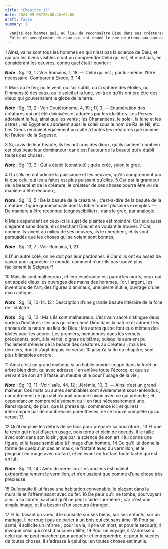 ```yaml
---
title: "Chapitre 13"
date: 2024-09-06T20:00:40+02:00
draft: false
summary: |
  
  Vanité des hommes qui, au lieu de reconnaître Dieu dans ses créatures, les ont prises elles-mêmes pour des dieux.
  Folie et aveuglement de ceux qui ont donné le nom de dieux aux ouvrages de la main des hommes.
---
```



1 Ainsi, vains sont tous les hommes en qui n'est pas la science de Dieu, et qui par les biens visibles n'ont pu comprendre Celui qui est, et n'ont pas, en considérant les oeuvres, connu quel était l'ouvrier ;

***Note*** :  Sg. 13, 1 : Voir Romains, 1, 18. ― Celui qui est ; par lui-même, l’Etre nécessaire. Comparer à Exode, 3, 14.

2 Mais ou le feu, ou le vent, ou l'air subtil, ou la sphère des étoiles, ou l'immensité des eaux, ou le soleil et la lune, voilà ce qu'ils ont cru être des dieux qui gouvernaient le globe de la terre.

***Note*** :  Sg. 13, 2 : Voir Deutéronome, 4, 19 ; 17, 3. ― Enumération des créatures qui ont été divinisées et adorées par les idolâtres. Les Perses adoraient le feu, ainsi que les vents ; les Chananéens, le soleil, la lune et les astres ; les Egyptiens adoraient aussi le soleil sous le nom de Ra, le Nil, etc. Les Grecs rendaient également un culte à toutes les créatures que nomme ici l’auteur de la Sagesse.


3 Si, ravis de leur beauté, ils les ont crus des dieux, qu'ils sachent combien est plus beau leur dominateur; car c'est l'auteur de la beauté qui a établi toutes ces choses.

***Note*** :  Sg. 13, 3 : Qui a établi (constituit) ; qui a créé, selon le grec.

4 Ou s'ils en ont admiré la puissance et les oeuvres, qu'ils comprennent par là que celui qui les a faites est plus puissant qu'elles. 5 Car par la grandeur de la beauté et de la créature, le créateur de ces choses pourra être vu de manière à être reconnu ;

***Note*** :  Sg. 13, 5 : De la beauté de la créature ; c’est-à-dire de la beauté de la créature ; figure grammaticale dont la Bible fournit plusieurs exemples. ― De manière à être reconnue (cognoscibiliter) ; dans le grec, par analogie.


6 Mais cependant en ceux-ci le sujet de plaintes est moindre. Car eux aussi s'égarent sans doute, en cherchant Dieu et en voulant le trouver. 7 Car, comme ils vivent au milieu de ses oeuvres, ils le cherchent, et ils sont persuadés que les choses qui se voient sont bonnes,

***Note*** :  Sg. 13, 7 : Voir Romains, 1, 21.

8 D'un autre côté, on ne doit pas leur pardonner. 9 Car s'ils ont eu assez de savoir pour apprécier le monde, comment n'ont-ils pas trouvé plus facilement le Seigneur?


10 Mais ils sont malheureux, et leur espérance est parmi les morts, ceux qui ont appelé dieux les ouvrages des mains des hommes, l'or, l'argent, les inventions de l'art, des figures d'animaux, une pierre inutile, ouvrage d'une main antique.

***Note*** :  Sg. 13, 10-14. 13 : Description d’une grande beauté littéraire de la folie de l’idolâtre.

***Note*** :  Sg. 13, 10 : Mais ils sont malheureux. L’écrivain sacré distingue deux sortes d’idolâtres : les uns qui cherchent Dieu dans la nature et adorent les choses de la nature au lieu de Dieu ; les autres qui se font eux-mêmes des idoles pour les adorer. Les premiers, mentionnés dans les versets précédents, sont, à la vérité, dignes de blâme, puisqu’ils auraient pu facilement s’élever de la beauté des créatures au Créateur ; mais les derniers, dont il s’agit depuis ce verset 10 jusqu’à la fin du chapitre, sont plus blâmables encore.

11 Ainsi c'est un grand malheur, si un habile ouvrier coupe dans la forêt un arbre bien droit, qu'avec adresse il en enlève toute l'écorce, et que se servant de son art il fasse un meuble utile pour l'usage de la vie ;

***Note*** :  Sg. 13, 11 : Voir Isaïe, 44, 12 ; Jérémie, 10, 3. ― Ainsi c’est un grand malheur. Ces mots ou autres semblables sont évidemment sous-entendus ; car autrement ce qui suit n’aurait aucune liaison avec ce qui précède ; et cependant on comprend aisément qu’il en faut nécessairement une. Remarquons, de plus, que la phrase qui commence ici, et qui est interrompue par de nombreuses parenthèses, ne se trouve complète qu’au verset 17.

12 Qu'il emploie les débris de ce bois pour préparer sa nourriture ; 13 Et que le reste qui n'est d'aucun usage, bois tordu et plein de noeuds, il le taille avec soin dans son loisir ; que par la science de son art il lui donne une figure, et le fasse semblable à l'image d'un homme, 14 Ou qu'il lui donne la forme de quelqu'un des animaux, le frottant avec du vermillon, et le peignant en rouge avec du fard, et enlevant en frottant toute tache qui est en lui ;

***Note*** :  Sg. 13, 14 : Avec du vermillon. Les anciens estimaient extraordinairement le vermillon, et n’en usaient que comme d’une chose très précieuse.

15 Qu'ensuite il lui fasse une habitation convenable, le plaçant dans la muraille et l'affermissant avec du fer. 16 De peur qu'il ne tombe, pourvoyant ainsi à sa sûreté, sachant qu'il ne peut s'aider lui-même ; car c'est une simple image, et il a besoin d'un secours étranger.


17 Et lui faisant un voeu, il le consulte sur ses biens, sur ses enfants, sur un mariage. Il ne rougit pas de parler à un bois qui est sans âme :18 Pour sa santé, il sollicite un infirme ; pour la vie, il prie un mort, et pour le secourir, il invoque celui qui n'est d'aucune utilité; 19 Pour un voyage, il s'adresse à celui qui ne peut marcher; pour acquérir et entreprendre, et pour le succès de toutes choses, il s'adresse à celui qui en toutes choses est inutile.


